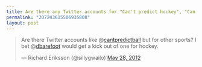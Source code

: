 ```yaml
---
title: Are there any Twitter accounts for "Can't predict hockey", "Can't predict football" like @cantpredictball?
permalink: "207243615506935808"
layout: post
---
```


<blockquote class="twitter-tweet"><p>Are there Twitter accounts like @<a href="https://twitter.com/cantpredictball">cantpredictball</a> but for other sports? I bet @<a href="https://twitter.com/dbarefoot">dbarefoot</a> would get a kick out of one for hockey.</p>&mdash; Richard Eriksson (@sillygwailo) <a href="https://twitter.com/sillygwailo/status/207243615506935808" data-datetime="2012-05-28T22:55:02+00:00">May 28, 2012</a></blockquote>
<script src="//platform.twitter.com/widgets.js" charset="utf-8"></script>
